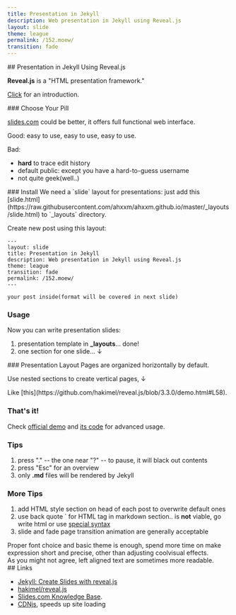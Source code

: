 ```yaml
---
title: Presentation in Jekyll
description: Web presentation in Jekyll using Reveal.js
layout: slide
theme: league
permalink: /152.moew/
transition: fade
---
```



<style>
.reveal h1 h2 h3{
text-align: center;
}
.reveal p{
text-align: left;
}
.reveal .leftol{
display: block;
}
</style>


<section data-markdown>
## Presentation in Jekyll Using Reveal.js

**Reveal.js** is a "HTML presentation framework."

[Click](http://lab.hakim.se/reveal-js) for an introduction.
</section>


<section data-markdown>
### Choose Your Pill

[slides.com](https://slides.com) could be better, it offers full functional web interface.

Good: easy to use, easy to use, easy to use.

Bad:

- **hard** to trace edit history
- default public: except you have a hard-to-guess username
- not quite geek(well..)
</section>


<section data-markdown>
### Install
We need a `slide` layout for presentations: just add this [slide.html](https://raw.githubusercontent.com/ahxxm/ahxxm.github.io/master/_layouts/slide.html) to `_layouts` directory.

Create new post using this layout:
```
---
layout: slide
title: Presentation in Jekyll
description: Web presentation in Jekyll using Reveal.js
theme: league
transition: fade
permalink: /152.moew/
---

your post inside(format will be covered in next slide)
```
</section>


<section>
<section>
<h3>Usage</h3>
<p>Now you can write presentation slides:</p>
<ol class="leftol">
<li>presentation template in <b>_layouts</b>... done!</li>
<li>one section for one slide... ↓</li>
</ol>
</section>

<section data-markdown>
<script type="text/template">
### Markdown Section
Specify `data-markdown` attribute and write Markdown.
```
<section data-markdown>
### Markdown Section
Specify `data-markdown` attribute and write Markdown.
</section>
```
</script>
</section>

<section data-markdown>
<script type="text/template">
### HTML Section
[Here](https://github.com/hakimel/reveal.js/blob/3.3.0/demo.html#L43") line 43-49 shows a HTML section.
```
<section>
<p><a href="https://github.com/hakimel/reveal.js/blob/3.3.0/demo.html#L43">Here</a> line 43-49 shows a HTML section.</p>
</section>
```
</script>
</section>
</section>


<section>
  <section data-markdown>
### Presentation Layout
Pages are organized horizontally by default.

Use nested sections to create vertical pages, ↓
  </section>

  <section data-markdown>
Like [this](https://github.com/hakimel/reveal.js/blob/3.3.0/demo.html#L58).
  </section>
</section>


<section>
<h3>That's it!</h3>
<p>Check <a href="http://lab.hakim.se/reveal-js/">official demo</a> and <a href="https://github.com/hakimel/reveal.js/blob/3.3.0/demo.html">its code</a> for advanced usage.</p>
</section>


<section>
<h3>Tips</h3>
<ol>
<li>press "." -- the one near "?" -- to pause, it will black out contents</li>
<li>press "Esc" for an overview</li>
<li>only <b>.md</b> files will be rendered by Jekyll</li>
</ol>
</section>


<section>
<h3>More Tips</h3>
<ol>
<li>add HTML style section on head of each post to overwrite default ones</li>
<li>use back quote <quote>`</quote> for HTML tag in markdown section.. is <b>not</b> viable, go write html or use <a href="https://github.com/hakimel/reveal.js/blob/3.3.0/demo.html#L107">special syntax</a></li>
<li><quote>slide</quote> and <quote>fade</quote> page transition animation are generally acceptable</li>
</ol>

<aside class="notes">Proper font choice and basic theme is enough, spend more time on make expression short and precise, other than adjusting coolvisual effects.</aside>
<aside class="notes">As you might not agree, left aligned text are sometimes more readable.</aside>
</section>


<section data-markdown>
## Links

- [Jekyll: Create Slides with reveal.js](http://luugiathuy.com/2015/04/jekyll-create-slides-with-revealjs/)
- [hakimel/reveal.js](https://github.com/hakimel/reveal.js/)
- [Slides.com Knowledge Base](http://help.slides.com/knowledgebase).
- [CDNjs](https://cdnjs.com/libraries/reveal.js), speeds up site loading
</section>



